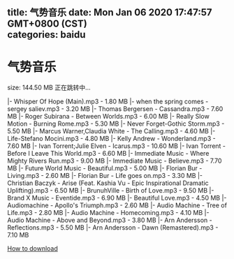 
title: 气势音乐
date: Mon Jan 06 2020 17:47:57 GMT+0800 (CST)    
categories: baidu
---

# 气势音乐
size: 144.50 MB
 正在跳转中...
 
|- Whisper Of Hope (Main).mp3 - 1.80 MB
|- when the spring comes -sergey saliev.mp3 - 3.20 MB
|- Thomas Bergersen - Cassandra.mp3 - 7.60 MB
|- Roger Subirana - Between Worlds.mp3 - 6.00 MB
|- Really Slow Motion - Burning Rome.mp3 - 5.30 MB
|- Never Forget-Gothic Storm.mp3 - 5.50 MB
|- Marcus Warner,Claudia White - The Calling.mp3 - 4.60 MB
|- Life-Stefano Mocini.mp3 - 4.80 MB
|- Kelly Andrew - Wonderland.mp3 - 7.60 MB
|- Ivan Torrent;Julie Elven - Icarus.mp3 - 10.60 MB
|- Ivan Torrent - Before I Leave This World.mp3 - 6.60 MB
|- Immediate Music - Where Mighty Rivers Run.mp3 - 9.00 MB
|- Immediate Music - Believe.mp3 - 7.70 MB
|- Future World Music - Beautiful.mp3 - 5.00 MB
|- Florian Bur - Living.mp3 - 2.60 MB
|- Florian Bur - Life goes on.mp3 - 3.30 MB
|- Christian Baczyk - Arise (Feat. Kashia Vu - Epic Inspirational Dramatic Uplifting).mp3 - 6.50 MB
|- BrunuhVille - Birth of Love.mp3 - 9.50 MB
|- Brand X Music - Eventide.mp3 - 6.90 MB
|- Beautiful Love.mp3 - 4.50 MB
|- Audiomachine - Apollo's Triumph.mp3 - 2.60 MB
|- Audio Machine - Tree of Life.mp3 - 2.80 MB
|- Audio Machine - Homecoming.mp3 - 4.10 MB
|- Audio Machine - Above and Beyond.mp3 - 3.80 MB
|- Arn Andersson - Reflections.mp3 - 5.50 MB
|- Arn Andersson - Dawn (Remastered).mp3 - 7.10 MB

[How to download](https://bpcam.bemobtrk.com/go/2ceec3aa-1ca2-46d6-b9ff-aaa5c184517c?jno=1896)